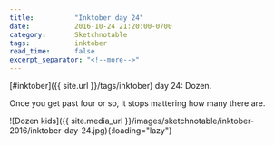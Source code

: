 ```yaml
---
title:          "Inktober day 24"
date:           2016-10-24 21:20:00-0700
category:       Sketchnotable
tags:           inktober
read_time:      false
excerpt_separator: "<!--more-->"
---
```

[#inktober]({{ site.url }}/tags/inktober) day 24: Dozen.

Once you get past four or so, it stops mattering how many there are.

![Dozen kids]({{ site.media_url }}/images/sketchnotable/inktober-2016/inktober-day-24.jpg){:loading="lazy"}

<!--more-->